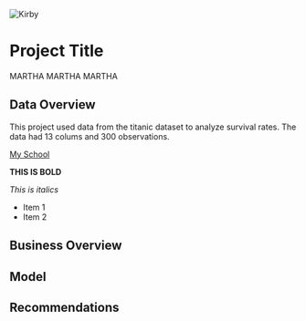 ![Kirby](https://gaymingmag.com/wp-content/uploads/2023/03/kirbyyy.png)

# Project Title
MARTHA MARTHA MARTHA
## Data Overview
This project used data from the titanic dataset to analyze survival rates. The data had 13 colums and 300 observations.

[My School](flatironschool.com)

**THIS IS BOLD**

*This is italics*

- Item 1
- Item 2
## Business Overview
## Model
## Recommendations

